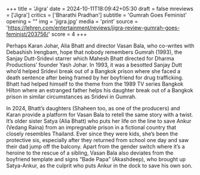 +++
title = 'Jigra'
date = 2024-10-11T18:09:42+05:30
draft = false
mreviews = ['Jigra']
critics = ['Bharathi Pradhan']
subtitle = 'Gumrah Goes Feminist'
opening = ""
img = 'jigra.jpg'
media = 'print'
source = 'https://lehren.com/entertainment/reviews/jigra-review-gumrah-goes-feminist/203756/'
score = 4
+++

Perhaps Karan Johar, Alia Bhatt and director Vasan Bala, who co-writes with Debashish Irengbam, hope that nobody remembers Gumrah (1993), the Sanjay Dutt-Sridevi starrer which Mahesh Bhatt directed for Dharma Productions’ founder Yash Johar. In 1993, it was a besotted Sanjay Dutt who’d helped Sridevi break out of a Bangkok prison where she faced a death sentence after being framed by her boyfriend for drug trafficking. Bhatt had helped himself to the theme from the 1989 TV series Bangkok Hilton where an estranged father helps his daughter break out of a Bangkok prison in similar circumstances as Sridevi in Gumrah.

In 2024, Bhatt’s daughters (Shaheen too, as one of the producers) and Karan provide a platform for Vasan Bala to retell the same story with a twist. It’s older sister Satya (Alia Bhatt) who puts her life on the line to save Ankur (Vedang Raina) from an impregnable prison in a fictional country that closely resembles Thailand. Ever since they were kids, she’s been the protective sis, especially after they returned from school one day and saw their dad jump off the balcony. Apart from the gender switch where it’s a heroine to the rescue of a sibling, Vasan Bala also deviates from the boyfriend template and signs “Bade Papa” (Akashdeep), who brought up Satya-Ankur, as the culprit who puts Ankur in the dock to save his own son.
